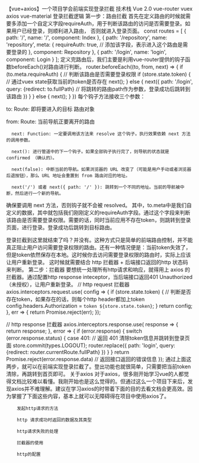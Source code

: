 【vue+axios】一个项目学会前端实现登录拦截
技术栈
   Vue 2.0
   vue-router
   vuex
   axios
   vue-material
登录拦截逻辑
第一步：路由拦截
首先在定义路由的时候就需要多添加一个自定义字段requireAuth，用于判断该路由的访问是否需要登录。如果用户已经登录，则顺利进入路由，
否则就进入登录页面。
         const routes = [
             {
                 path: '/',
                 name: '/',
                 component: Index
             },
             {
                 path: '/repository',
                 name: 'repository',
                 meta: {
                     requireAuth: true,  // 添加该字段，表示进入这个路由是需要登录的
                 },
                 component: Repository
             },
             {
                 path: '/login',
                 name: 'login',
                 component: Login
             }
         ];
定义完路由后，我们主要是利用vue-router提供的钩子函数beforeEach()对路由进行判断。
router.beforeEach((to, from, next) => {
    if (to.meta.requireAuth) {  // 判断该路由是否需要登录权限
        if (store.state.token) {  // 通过vuex state获取当前的token是否存在
            next();
        }
        else {
            next({
                path: '/login',
                query: {redirect: to.fullPath}  // 将跳转的路由path作为参数，登录成功后跳转到该路由
            })
        }
    }
    else {
        next();
    }
})
每个钩子方法接收三个参数：

to: Route: 即将要进入的目标 路由对象

from: Route: 当前导航正要离开的路由

      next: Function: 一定要调用该方法来 resolve 这个钩子。执行效果依赖 next 方法的调用参数。

      next(): 进行管道中的下一个钩子。如果全部钩子执行完了，则导航的状态就是 confirmed （确认的）。

      next(false): 中断当前的导航。如果浏览器的 URL 改变了（可能是用户手动或者浏览器后退按钮），那么 URL 地址会重置到 from 路由对应的地址。

      next('/') 或者 next({ path: '/' }): 跳转到一个不同的地址。当前的导航被中断，然后进行一个新的导航。

确保要调用 next 方法，否则钩子就不会被 resolved。
其中，to.meta中是我们自定义的数据，其中就包括我们刚刚定义的requireAuth字段。通过这个字段来判断该路由是否需要登录权限。需要的话，同时当前应用不存在token，则跳转到登录页面，进行登录。登录成功后跳转到目标路由。

登录拦截到这里就结束了吗？并没有。这种方式只是简单的前端路由控制，并不能真正阻止用户访问需要登录权限的路由。还有一种情况便是：当前token失效了，但是token依然保存在本地。这时候你去访问需要登录权限的路由时，实际上应该让用户重新登录。
这时候就需要结合 http 拦截器 + 后端接口返回的http 状态码来判断。
第二步：拦截器
要想统一处理所有http请求和响应，就得用上 axios 的拦截器。通过配置http response inteceptor，当后端接口返回401 Unauthorized（未授权），让用户重新登录。
// http request 拦截器
axios.interceptors.request.use(
    config => {
        if (store.state.token) {  // 判断是否存在token，如果存在的话，则每个http header都加上token
            config.headers.Authorization = `token ${store.state.token}`;
        }
        return config;
    },
    err => {
        return Promise.reject(err);
    });

// http response 拦截器
axios.interceptors.response.use(
    response => {
        return response;
    },
    error => {
        if (error.response) {
            switch (error.response.status) {
                case 401:
                    // 返回 401 清除token信息并跳转到登录页面
                    store.commit(types.LOGOUT);
                    router.replace({
                        path: 'login',
                        query: {redirect: router.currentRoute.fullPath}
                    })
            }
        }
        return Promise.reject(error.response.data)   // 返回接口返回的错误信息
    });
    通过上面这两步，就可以在前端实现登录拦截了。登出功能也就很简单，只需要把当前token清除，再跳转到首页即可。
    关于axios
    对于axios，很多刚开始学习vue的人都觉得文档比较难以看懂。我刚开始也是这么觉得的。但通过这么一个项目下来后，发现axios并不难理解。建议在学习axios的时带着下面的目的去看文档会更高效。因为掌握了下面这些内容，基本上就可以无障碍得在项目中使用axios了。

        发起http请求的方法

        http 请求成功时返回的数据及其类型

        http请求失败的处理

        拦截器的使用

        http的配置
